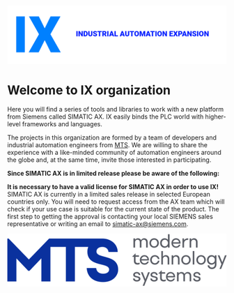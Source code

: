 ![](./pics/banner_wider.png)

# Welcome to IX organization

Here you will find a series of tools and libraries to work with a new platform from Siemens called SIMATIC AX. IX easily binds the PLC world with higher-level frameworks and languages. 

The projects in this organization are formed by a team of developers and industrial automation engineers from [MTS](https://www.mts.sk/en/). 
We are willing to share the experience with a like-minded community of automation engineers around the globe and, at the same time, invite those interested in participating.

**Since SIMATIC AX is in limited release please be aware of the following:**

**It is necessary to have a valid license for SIMATIC AX in order to use IX!**  
SIMATIC AX is currently in a limited sales release in selected European countries only. You will need to request access from the AX team which will check if your use case is suitable for the current state of the product. The first step to getting the approval is contacting your local SIEMENS sales representative or writing an email to [simatic-ax@siemens.com](mailto:simatic-ax@siemens.com?subject=Request%20for%20access%20|%20SIMATIC%20AX%20for%20IX).


![](./pics/mts_logo-header.svg)
